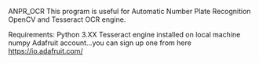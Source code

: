 ANPR_OCR
This program is useful for Automatic Number Plate Recognition OpenCV and Tesseract OCR engine.

Requirements:
  Python 3.XX
  Tesseract engine installed on local machine
  numpy
  Adafruit account...you can sign up one from here  https://io.adafruit.com/
